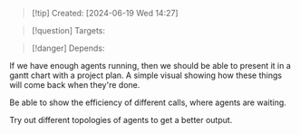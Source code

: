 
>[!tip] Created: [2024-06-19 Wed 14:27]

>[!question] Targets: 

>[!danger] Depends: 

If we have enough agents running, then we should be able to present it in a gantt chart with a project plan.  A simple visual showing how these things will come back when they're done.

Be able to show the efficiency of different calls, where agents are waiting.

Try out different topologies of agents to get a better output.